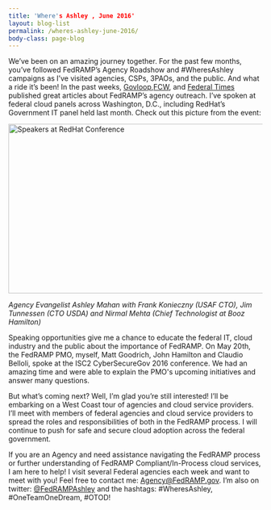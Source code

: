 ```yaml
---
title: 'Where's Ashley , June 2016'
layout: blog-list
permalink: /wheres-ashley-june-2016/
body-class: page-blog
---
```

We’ve been on an amazing journey together. For the past few months, you’ve followed FedRAMP’s Agency Roadshow and #WheresAshley campaigns as I’ve visited agencies, CSPs, 3PAOs, and the public. And what a ride it’s been! In the past weeks, [Govloop](https://www.govloop.com/6-questions-for-fedramp-agency-evangelist-ashley-mahan/),[FCW](https://fcw.com/articles/2016/05/03/mahan-fedramp-rockwell.aspx), and [Federal Times](http://www.federaltimes.com/story/government/interview/one-one/2016/04/13/mahan-program-view/82353336/) published great articles about FedRAMP’s agency outreach. I’ve spoken at federal cloud panels across Washington, D.C., including RedHat’s Government IT panel held last month. Check out this picture from the event: 

<img class="alignnone wp-image-52251" src="https://s3.amazonaws.com/sitesusa/wp-content/uploads/sites/482/2016/06/Ashley-RedHat-Conference.png" alt="Speakers at RedHat Conference" width="670" height="336" srcset="https://s3.amazonaws.com/sitesusa/wp-content/uploads/sites/482/2016/06/Ashley-RedHat-Conference.png 953w, https://s3.amazonaws.com/sitesusa/wp-content/uploads/sites/482/2016/06/Ashley-RedHat-Conference-300x150.png 300w, https://s3.amazonaws.com/sitesusa/wp-content/uploads/sites/482/2016/06/Ashley-RedHat-Conference-768x385.png 768w" sizes="(max-width: 670px) 100vw, 670px" />

_Agency Evangelist Ashley Mahan with Frank Konieczny (USAF CTO), Jim Tunnessen (CTO USDA) and Nirmal Mehta (Chief Technologist at Booz Hamilton)_

Speaking opportunities give me a chance to educate the federal IT, cloud industry and the public about the importance of FedRAMP. On May 20th, the FedRAMP PMO, myself, Matt Goodrich, John Hamilton and Claudio Belloli, spoke at the ISC2 CyberSecureGov 2016 conference. We had an amazing time and were able to explain the PMO's upcoming initiatives and answer many questions.

But what’s coming next? Well, I’m glad you’re still interested! I’ll be embarking on a West Coast tour of agencies and cloud service providers. I’ll meet with members of federal agencies and cloud service providers to spread the roles and responsibilities of both in the FedRAMP process. I will continue to push for safe and secure cloud adoption across the federal government.

If you are an Agency and need assistance navigating the FedRAMP process or further understanding of FedRAMP Compliant/In-Process cloud services, I am here to help! I visit several Federal agencies each week and want to meet with you! Feel free to contact me: Agency@FedRAMP.gov. I’m also on twitter: [@FedRAMPAshley](https://twitter.com/fedrampashley) and the hashtags: #WheresAshley, #OneTeamOneDream, #OTOD!
